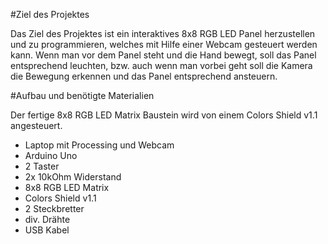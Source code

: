 #Ziel des Projektes

Das Ziel des Projektes ist ein interaktives 8x8 RGB LED Panel herzustellen und zu programmieren, 
welches mit Hilfe einer Webcam gesteuert werden kann. Wenn man vor dem Panel steht und die Hand bewegt, 
soll das Panel entsprechend leuchten, bzw. auch wenn man vorbei geht soll die Kamera die Bewegung erkennen 
und das Panel entsprechend ansteuern.

#Aufbau und benötigte Materialien

Der fertige 8x8 RGB LED Matrix Baustein wird von einem Colors Shield v1.1 angesteuert.

-  Laptop mit Processing und Webcam
-  Arduino Uno
-  2 Taster
-  2x 10kOhm Widerstand
-  8x8 RGB LED Matrix
-  Colors Shield v1.1
-  2 Steckbretter
-  div. Drähte
-  USB Kabel
